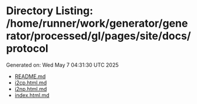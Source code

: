 # Directory Listing: /home/runner/work/generator/generator/processed/gl/pages/site/docs/protocol
Generated on: Wed May  7 04:31:30 UTC 2025

- [README.md](README.md)
- [i2cp.html.md](i2cp.html.md)
- [i2np.html.md](i2np.html.md)
- [index.html.md](index.html.md)
